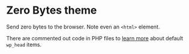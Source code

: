 # Zero Bytes theme

Send zero bytes to the browser. Note even an `<html>` element.

There are commented out code in PHP files to
[learn more](https://github.com/szepeviktor/zero-bytes-theme/tree/learn)
about default `wp_head` items.
